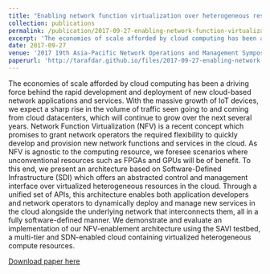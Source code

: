 ```yaml
---
title: "Enabling network function virtualization over heterogeneous resources"
collection: publications
permalink: /publication/2017-09-27-enabling-network-function-virtualization-over-heterogeneous-resources
excerpt: 'The economies of scale afforded by cloud computing has been a driving force behind the rapid development and deployment of new cloud-based network applications and services. With the massive growth of IoT devices, we expect a sharp rise in the volume of traffic seen going to and coming from cloud datacenters, which will continue to grow over the next several years. Network Function Virtualization (NFV) is a recent concept which promises to grant network operators the required flexibility to quickly develop and provision new network functions and services in the cloud. As NFV is agnostic to the computing resource, we foresee scenarios where unconventional resources such as FPGAs and GPUs will be of benefit. To this end, we present an architecture based on Software-Defined Infrastructure (SDI) which offers an abstracted control and management interface over virtualized heterogeneous resources in the cloud. Through a unified set of APIs, this architecture enables both application developers and network operators to dynamically deploy and manage new services in the cloud alongside the underlying network that interconnects them, all in a fully software-defined manner. We demonstrate and evaluate an implementation of our NFV-enablement architecture using the SAVI testbed, a multi-tier and SDN-enabled cloud containing virtualized heterogeneous compute resources.'
date: 2017-09-27
venue: '2017 19th Asia-Pacific Network Operations and Management Symposium (APNOMS)'
paperurl: 'http://tarafdar.github.io/files/2017-09-27-enabling-network-function-virtualization-over-heterogeneous-resources.pdf'
---
```


The economies of scale afforded by cloud computing has been a driving force behind the rapid development and deployment of new cloud-based network applications and services. With the massive growth of IoT devices, we expect a sharp rise in the volume of traffic seen going to and coming from cloud datacenters, which will continue to grow over the next several years. Network Function Virtualization (NFV) is a recent concept which promises to grant network operators the required flexibility to quickly develop and provision new network functions and services in the cloud. As NFV is agnostic to the computing resource, we foresee scenarios where unconventional resources such as FPGAs and GPUs will be of benefit. To this end, we present an architecture based on Software-Defined Infrastructure (SDI) which offers an abstracted control and management interface over virtualized heterogeneous resources in the cloud. Through a unified set of APIs, this architecture enables both application developers and network operators to dynamically deploy and manage new services in the cloud alongside the underlying network that interconnects them, all in a fully software-defined manner. We demonstrate and evaluate an implementation of our NFV-enablement architecture using the SAVI testbed, a multi-tier and SDN-enabled cloud containing virtualized heterogeneous compute resources.



[Download paper here](http://tarafdar.github.io/files/2017-09-27-enabling-network-function-virtualization-over-heterogeneous-resources.pdf)

